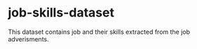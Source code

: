 # job-skills-dataset

This dataset contains  job and their skills extracted from the job adverisments. 
